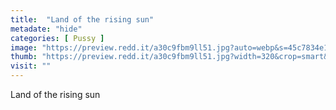 ```yaml
---
title:  "Land of the rising sun"
metadate: "hide"
categories: [ Pussy ]
image: "https://preview.redd.it/a30c9fbm9ll51.jpg?auto=webp&s=45c7834e1b91f9ee83c5bb818cc26d40c5245f7f"
thumb: "https://preview.redd.it/a30c9fbm9ll51.jpg?width=320&crop=smart&auto=webp&s=ccd045f2e719bbf3ff16d6c132c468f549616eb5"
visit: ""
---
```

Land of the rising sun
